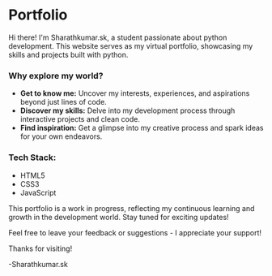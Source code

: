 # Portfolio
Hi there! I'm Sharathkumar.sk, a student passionate about python development. This website serves as my virtual portfolio, showcasing my skills and projects built with python.

### Why explore my world?

- **Get to know me:** Uncover my interests, experiences, and aspirations beyond just lines of code.
- **Discover my skills:** Delve into my development process through interactive projects and clean code.
- **Find inspiration:** Get a glimpse into my creative process and spark ideas for your own endeavors.

### Tech Stack:
- HTML5
- CSS3
- JavaScript

This portfolio is a work in progress, reflecting my continuous learning and growth in the development world. Stay tuned for exciting updates!

Feel free to leave your feedback or suggestions - I appreciate your support!

Thanks for visiting!

-Sharathkumar.sk

